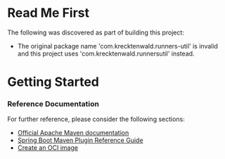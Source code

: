 # Read Me First
The following was discovered as part of building this project:

* The original package name 'com.krecktenwald.runners-util' is invalid and this project uses 'com.krecktenwald.runnersutil' instead.

# Getting Started

### Reference Documentation
For further reference, please consider the following sections:

* [Official Apache Maven documentation](https://maven.apache.org/guides/index.html)
* [Spring Boot Maven Plugin Reference Guide](https://docs.spring.io/spring-boot/docs/2.5.3/maven-plugin/reference/html/)
* [Create an OCI image](https://docs.spring.io/spring-boot/docs/2.5.3/maven-plugin/reference/html/#build-image)

